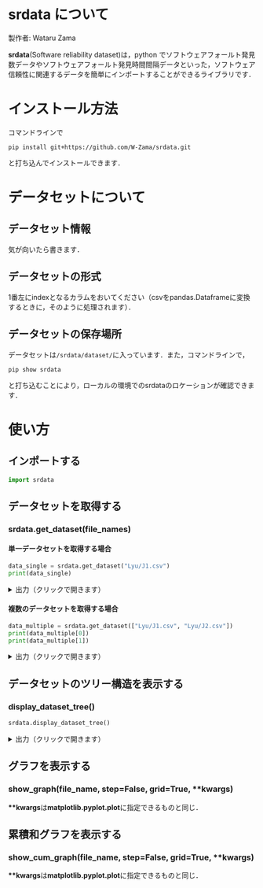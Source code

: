 # srdata について
製作者: Wataru Zama

**srdata**(Software reliability dataset)は，python でソフトウェアフォールト発見数データやソフトウェアフォールト発見時間間隔データといった，ソフトウェア信頼性に関連するデータを簡単にインポートすることができるライブラリです．


# インストール方法
コマンドラインで
```
pip install git+https://github.com/W-Zama/srdata.git
```
と打ち込んでインストールできます．

# データセットについて

## データセット情報
気が向いたら書きます．

## データセットの形式
1番左にindexとなるカラムをおいてください（csvをpandas.Dataframeに変換するときに，そのように処理されます）．

## データセットの保存場所
データセットは`/srdata/dataset/`に入っています．また，コマンドラインで，
```
pip show srdata
```
と打ち込むことにより，ローカルの環境でのsrdataのロケーションが確認できます．

# 使い方

## インポートする
```python
import srdata
```

## データセットを取得する
### srdata.get_dataset(file_names)
#### 単一データセットを取得する場合
```python
data_single = srdata.get_dataset("Lyu/J1.csv")
print(data_single)
```

<details>
<summary>出力（クリックで開きます）</summary>

```
    time_interval  number_of_failures
0               1                   6
1               2                   1
2               3                   1
3               4                   0
4               5                   1
..            ...                 ...
57             58                   1
58             59                   0
59             60                   1
60             61                   0
61             62                   2

[62 rows x 2 columns]
```
</details>

#### 複数のデータセットを取得する場合
```python
data_multiple = srdata.get_dataset(["Lyu/J1.csv", "Lyu/J2.csv"])
print(data_multiple[0])
print(data_multiple[1])
```
<details>
<summary>出力（クリックで開きます）</summary>

```
    time_interval  number_of_failures
0               1                   6
1               2                   1
2               3                   1
3               4                   0
4               5                   1
..            ...                 ...
57             58                   1
58             59                   0
59             60                   1
60             61                   0
61             62                   2

[62 rows x 2 columns]
     time_interval  number_of_failures
0                1                   0
1                2                   0
2                3                   0
3                4                   1
4                5                   1
..             ...                 ...
176            177                   0
177            178                   0
178            179                   0
179            180                   0
180            181                   1

[181 rows x 2 columns]
```
</details>


## データセットのツリー構造を表示する
### display_dataset_tree()

```python
srdata.display_dataset_tree()
```

<details>
<summary>出力（クリックで開きます）</summary>

```
Dataset
├─ Cumulative Time to Failure
│  ├─ ds1.dat
│  ├─ ds10.dat
│  ├─ ds11.dat
│  ├─ ds12.dat
│  ├─ ds13.dat
│  ├─ ds14.dat
│  ├─ ds15.dat
│  ├─ ds16.dat
│  ├─ ds17.dat
│  ├─ ds18.dat
│  ├─ ds19.dat
│  ├─ ds2.dat
│  ├─ ds20.dat
│  ├─ ds21.dat
│  ├─ ds22.dat
│  ├─ ds23.dat
│  ├─ ds24.dat
│  ├─ ds25.dat
│  ├─ ds3.dat
│  ├─ ds4.dat
│  ├─ ds5.dat
│  ├─ ds6.dat
│  ├─ ds7.dat
│  ├─ ds8.dat
│  └─ ds9.dat
├─ Lyu
│  ├─ J1.csv
│  ├─ J2.csv
│  ├─ J3.csv
│  ├─ J4.csv
│  └─ J5.csv
├─ Time to Failure
│  ├─ ds1.dat
│  ├─ ds10.dat
│  ├─ ds11.dat
│  ├─ ds12.dat
│  ├─ ds13.dat
│  ├─ ds14.dat
│  ├─ ds15.dat
│  ├─ ds16.dat
│  ├─ ds17.dat
│  ├─ ds18.dat
│  ├─ ds19.dat
│  ├─ ds2.dat
│  ├─ ds20.dat
│  ├─ ds21.dat
│  ├─ ds22.dat
│  ├─ ds23.dat
│  ├─ ds24.dat
│  ├─ ds25.dat
│  ├─ ds3.dat
│  ├─ ds4.dat
│  ├─ ds5.dat
│  ├─ ds6.dat
│  ├─ ds7.dat
│  ├─ ds8.dat
│  └─ ds9.dat
├─ ds1.csv
├─ ds2.csv
├─ ds3.csv
├─ ds4.csv
├─ ds5.csv
├─ ds6.csv
├─ musa
│  ├─ ss1a.csv
│  ├─ ss1ag.csv
│  ├─ ss1b.csv
│  ├─ ss1bg.csv
│  ├─ ss1c.csv
│  ├─ ss1cg.csv
│  ├─ ss2.csv
│  ├─ ss2g.csv
│  ├─ ss3.csv
│  ├─ ss3g.csv
│  ├─ ss4.csv
│  ├─ ss4g.csv
│  ├─ sys1.csv
│  ├─ sys14c.csv
│  ├─ sys14cg.csv
│  ├─ sys17.csv
│  ├─ sys17g.csv
│  ├─ sys1g.csv
│  ├─ sys2.csv
│  ├─ sys27.csv
│  ├─ sys27g.csv
│  ├─ sys2g.csv
│  ├─ sys3.csv
│  ├─ sys3g.csv
│  ├─ sys4.csv
│  ├─ sys40.csv
│  ├─ sys40g.csv
│  ├─ sys4g.csv
│  ├─ sys5.csv
│  ├─ sys5g.csv
│  ├─ sys6.csv
│  └─ sys6g.csv
├─ ohba
│  └─ ohba_PLI.csv
└─ tohma
   └─ tohma.csv
```
</details>

## グラフを表示する
### show_graph(file_name, step=False, grid=True, **kwargs)
**\*\*kwargs**は**matplotlib.pyplot.plot**に指定できるものと同じ．

## 累積和グラフを表示する
### show_cum_graph(file_name, step=False, grid=True, **kwargs)
**\*\*kwargs**は**matplotlib.pyplot.plot**に指定できるものと同じ．


